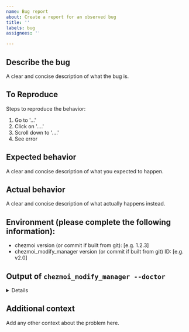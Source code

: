 ```yaml
---
name: Bug report
about: Create a report for an observed bug
title: ''
labels: bug
assignees: ''

---
```


## Describe the bug
A clear and concise description of what the bug is.

## To Reproduce
Steps to reproduce the behavior:
1. Go to '...'
2. Click on '....'
3. Scroll down to '....'
4. See error

## Expected behavior
A clear and concise description of what you expected to happen.

## Actual behavior
A clear and concise description of what actually happens instead.

## Environment (please complete the following information):
 - chezmoi version (or commit if built from git): [e.g. 1.2.3]
 - chezmoi_modify_manager version (or commit if built from git) ID: [e.g. v2.0]

## Output of `chezmoi_modify_manager --doctor`

<details>

```console
$ chezmoi_modify_manager --doctor
```

</details>

## Additional context
Add any other context about the problem here.
